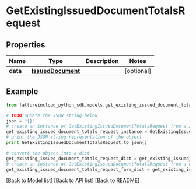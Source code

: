 # GetExistingIssuedDocumentTotalsRequest


## Properties

Name | Type | Description | Notes
------------ | ------------- | ------------- | -------------
**data** | [**IssuedDocument**](IssuedDocument.md) |  | [optional] 

## Example

```python
from fattureincloud_python_sdk.models.get_existing_issued_document_totals_request import GetExistingIssuedDocumentTotalsRequest

# TODO update the JSON string below
json = "{}"
# create an instance of GetExistingIssuedDocumentTotalsRequest from a JSON string
get_existing_issued_document_totals_request_instance = GetExistingIssuedDocumentTotalsRequest.from_json(json)
# print the JSON string representation of the object
print GetExistingIssuedDocumentTotalsRequest.to_json()

# convert the object into a dict
get_existing_issued_document_totals_request_dict = get_existing_issued_document_totals_request_instance.to_dict()
# create an instance of GetExistingIssuedDocumentTotalsRequest from a dict
get_existing_issued_document_totals_request_form_dict = get_existing_issued_document_totals_request.from_dict(get_existing_issued_document_totals_request_dict)
```
[[Back to Model list]](../README.md#documentation-for-models) [[Back to API list]](../README.md#documentation-for-api-endpoints) [[Back to README]](../README.md)


